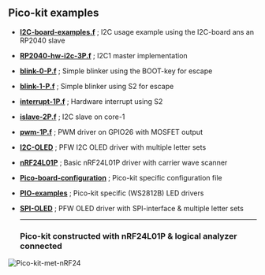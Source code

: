 ## Pico-kit examples

- [****I2C-board-examples.f****](I2C-board-examples.f) ; I2C usage example using the I2C-board ans an RP2040 slave
- [****RP2040-hw-i2c-3P.f****](RP2040-hw-i2c-3P.f) ; I2C1 master implementation
- [****blink-0-P.f****](blink-0-P.f) ; Simple blinker using the BOOT-key for escape
- [****blink-1-P.f****](blink-1-P.f) ; Simple blinker using S2 for escape
- [****interrupt-1P.f****](interrupt-1P.f) ; Hardware interrupt using S2
- [****islave-2P.f****](islave-2P.f) ; I2C slave on core-1
- [****pwm-1P.f****](pwm-1P.f) ; PWM driver on GPIO26 with MOSFET output
- [****I2C-OLED****](I2C-OLED/) ; PFW I2C OLED driver with multiple letter sets
- [****nRF24L01P****](nRF24/) ; Basic nRF24L01P driver with carrier wave scanner
- [****Pico-board-configuration****](Pico-board-config/) ; Pico-kit specific configuration file
- [****PIO-examples****](PIO-examples/) ; Pico-kit specific (WS2812B) LED drivers
- [****SPI-OLED****](SPI-OLED/) ; PFW OLED driver with SPI-interface & multiple letter sets

  ***
  ### Pico-kit constructed with nRF24L01P & logical analyzer connected ###
![Pico-kit-met-nRF24](https://github.com/WillemOuwerkerk/noForth-T-hardware-examples-RP2040-/assets/11397265/b3e0bd95-723f-432e-b4ec-f172747ddd9c)
